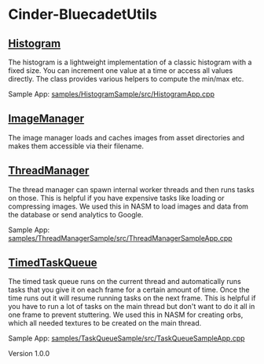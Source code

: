 # Cinder-BluecadetUtils

## [Histogram](src/Histogram.h)

The histogram is a lightweight implementation of a classic histogram with a fixed size. You can increment one value at a time or access all values directly. The class provides various helpers to compute the min/max etc.

Sample App: [samples/HistogramSample/src/HistogramApp.cpp](samples/HistogramSample/src/HistogramApp.cpp)

## [ImageManager](src/ImageManager.h)

The image manager loads and caches images from asset directories and makes them accessible via their filename.

## [ThreadManager](src/ThreadManager.h)

The thread manager can spawn internal worker threads and then runs tasks on those. This is helpful if you have expensive tasks like loading or compressing images. We used this in NASM to load images and data from the database or send analytics to Google.

Sample App: [samples/ThreadManagerSample/src/ThreadManagerSampleApp.cpp](samples/ThreadManagerSample/src/ThreadManagerSampleApp.cpp)

## [TimedTaskQueue](src/TimedTaskQueue.h)

The timed task queue runs on the current thread and automatically runs tasks that you give it on each frame for a certain amount of time. Once the time runs out it will resume running tasks on the next frame. This is helpful if you have to run a lot of tasks on the main thread but don't want to do it all in one frame to prevent stuttering. We used this in NASM for creating orbs, which all needed textures to be created on the main thread.

Sample App: [samples/TaskQueueSample/src/TaskQueueSampleApp.cpp](samples/TaskQueueSample/src/TaskQueueSampleApp.cpp)

Version 1.0.0
